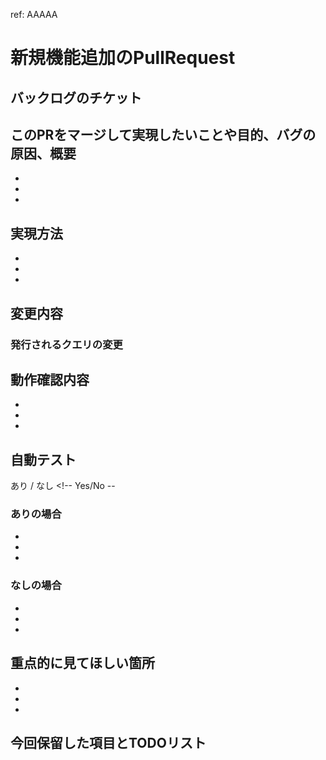 ref: AAAAA

# 新規機能追加のPullRequest <!-- Tính năng mới add vào  -->

## バックログのチケット <!-- Backlog ticket  -->

[](http://google.com)

## このPRをマージして実現したいことや目的、バグの原因、概要 <!-- Mục đích của merge, overview  -->

<!-- Mục đích của pull request là gì, nếu có thay đổi spec thì viết ra -- >
<!-- Viết càng chi tiết càng tốt -->
* 
* 
* 

## 実現方法  <!-- Phương pháp tái hiện -->
<!-- Viết mô tả ngắn gọn về chính sách thực hiện. Nếu bạn viết nó trong Backlog, bạn có thể sử dụng `Backlog reference`.  -->

* 
* 
* 

## 変更内容 <!-- Nội dung thay đổi -->
<!-- Nếu có một điểm mà hành vi (đặc điểm kỹ thuật) thay đổi do yêu cầu kéo này, vui lòng viết hành vi trước và sau khi thay đổi tương ứng.。  -->
<!-- Nếu hành vi không thay đổi, vui lòng ghi rõ rằng không có thay đổi.  -->
<!-- Nếu Chế độ xem thay đổi, vui lòng đính kèm ảnh chụp màn hình trước và sau khi thay đổi.。  -->

### 発行されるクエリの変更 <!-- Sửa đổi truy vấn đã phát hành -->
<!-- Nếu yêu cầu kéo này thay đổi truy vấn đã phát hành, hãy viết các truy vấn thay đổi trước và sau thay đổi tương ứng.  -->



## 動作確認内容 <!-- Nội dung kiểm tra hoạt động -->

<!-- Vui lòng chỉ định chi tiết của kiểm tra hoạt động dẫn đến nhận định rằng việc triển khai đã hoàn thành.  -->


* 
* 
* 

## 自動テスト <!-- Test Auto -->
あり / なし <!-- Yes/No -- 

### ありの場合   <!-- Yes -->
<!-- Viết những gì bạn đang kiểm tra trong kiểm tra tự động được thêm vào.-->
* 
* 
* 


### なしの場合 <!-- No -->


<!-- Nếu không có bài kiểm tra nào được thêm vào, hãy viết rằng nó chưa được thêm vào. Viết những gì bạn đã làm thay vì không có kiểm tra tự động -->


* 
* 
* 


## 重点的に見てほしい箇所 <!-- Những nơi bạn muốn tập trung vào -->
<!-- ・Tôi không hiểu cách sử dụng Thư viện A, vì vậy hãy xem.。 -->
<!-- ・Tôi đã thua giữa Kế hoạch A và Kế hoạch B, nhưng tôi đã chọn A bằng cách so sánh từ quan điểm này, vì vậy tôi muốn có ý kiến.-->

* 
* 
* 

## 今回保留した項目とTODOリスト <!-- Các mặt hàng được giữ lần này và danh sách VIỆC CẦN LÀM -->
<!-- Điều gì đã được giữ lại, lý do, URL của vé để giải quyết nó, v.v. -->
<!-- 　　Ví dụ  -->
<!-- 　　　　データ量がXXXレコード程度に達した時にボトルネックになると想定されるため、本来ならばこのような設計にしておきたかったが、当面心配がないので保留した。 -->



